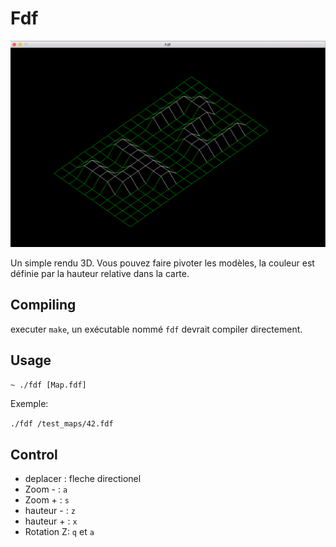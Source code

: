 # Fdf

![screenshot](/screens/screen.png?raw=true)

Un simple rendu 3D. Vous pouvez faire pivoter les modèles, la couleur est définie par la hauteur relative dans la carte.

## Compiling

executer `make`, un exécutable nommé `fdf` devrait compiler directement.

## Usage

`~ ./fdf [Map.fdf]`

Exemple:

`./fdf /test_maps/42.fdf`

## Control

* deplacer  : fleche directionel
* Zoom -    : `a`
* Zoom +    : `s`
* hauteur - : `z`
* hauteur + : `x`
* Rotation Z: `q` et `a` 
